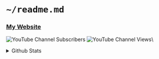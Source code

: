 # `~/readme.md`
### [My Website](https://brin-is-a.dev)
![YouTube Channel Subscribers](https://img.shields.io/youtube/channel/subscribers/UC_LkUD6Q9O97llYqGFpjhPQ?label=Youtube%20Subscribers&style=for-the-badge&color=DDB6F2&logoColor=D9E0EE&labelColor=302D41)
![YouTube Channel Views](https://img.shields.io/youtube/channel/views/UC_LkUD6Q9O97llYqGFpjhPQ?label=Channel%20Views&style=for-the-badge&color=DDB6F2&logoColor=D9E0EE&labelColor=302D41)\
<details>
  <summary markdown="span">Github Stats</summary>
  ![xXTgamerXx's GitHub stats](https://github-readme-stats.vercel.app/api?username=xXTgamerXx&title_color=96CDFB&icon_color=DDB6F2&&text_color=D9E0EE&bg_color=302D41&hide_border=true&border_radius=0)\
  ![Top Languages](https://github-readme-stats.vercel.app/api/top-langs/?username=xXTgamerXx&layout=compact&title_color=96CDFB&icon_color=DDB6F2&&  text_color=D9E0EE&bg_color=302D41&hide_border=true&border_radius=0)
</details>
<!---
xXTgamerXx/xXTgamerXx is a ✨ special ✨ repository because its `README.md` (this file) appears on your GitHub profile.
You can click the Preview link to take a look at your changes.
--->
